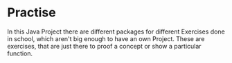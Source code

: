 # Practise

In this Java Project there are different packages for different Exercises done in school,
which aren't big enough to have an own Project.
These are exercises, that are just there to proof a concept or show a particular function.
